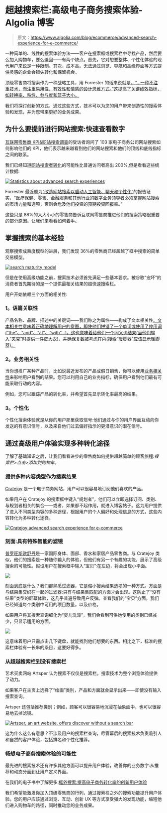# 超越搜索栏:高级电子商务搜索体验- Algolia 博客

> 原文：<https://www.algolia.com/blog/ecommerce/advanced-search-experience-for-e-commerce/>

一种简单的、线性的搜索体验方法——客户在搜索框或搜索栏中寻找产品，然后要么加入购物车，要么退回——有两个缺点。首先，它对想要整体、个性化体验的现代用户来说是一种限制。其次，成本高。无法通过浏览、导航和高级界面等方式提供灵感的企业会错失转化和保留机会。

顶级零售商将搜索作为一种战略工具，用 Forrester 的话来说就是[，“…一种不注重技术，而注重易用性、有效性和情感的设计思维方式。”这提高了关键绩效指标，如转换率、粘性、参与度和篮子大小。](https://www.forrester.com/playbook/The+Digital+Customer+Experience+Improvement+Playbook+For+2018/-/E-PLA130#)

我们将探讨创新的方式，通过这些方式，技术可以为您的用户带来创造性的搜索体验和发现，并为您带来更好的业务成果。

## [](#why-advance-site-search-a-quick-look-at-the-numbers)为什么要提前进行网站搜索:快速查看数字

[互联网零售商 KPI&网站搜索调查](https://go.algolia.com/internet_retailer_survey)的受访者询问了 103 家电子商务公司网站搜索如何影响他们的 KPI，他们表示越来越看到他们的网站搜索和他们的顶线和底线指标之间的联系。

我们已经知道[网站搜索者转化](https://neilpatel.com/blog/site-search-killing-your-conversion/)的可能性比普通访问者高出 200%,但是看看这些统计数据:

[![Statistics about advanced search experiences](img/8c1cfac1557aa08ddbb8e13a57ed68ae.png)](https://blog-api.algolia.com/wp-content/uploads/2018/11/image1.png)

Forrester 最近题为[“改造网站搜索以启动人工智能、聊天和个性化”](https://goto.algolia.com/l/139121/2018-11-26/2fbvtz)的报告证实，“医疗保健、零售、金融服务和其他行业的数字业务领导者必须掌握网站搜索的市场力量和选项，否则会危及他们投资的预期投资回报率。”

这些只是 88%的大大小小的零售商告诉互联网零售商推进他们的搜索策略很重要的部分原因。让我们来看看如何着手。

## [](#mastering-the-basics-of-search-experience)掌握搜索的基本经验

观察搜索成熟度模型的进展，我们发现 36%的零售商已经超越了框中搜索的简单交易模型。

[![search maturity model](img/751438e80839d2cc9db5f0b86fed5f46.png)](https://blog-api.algolia.com/wp-content/uploads/2018/11/image3.png)

但是在使用高级功能之前，搜索技术必须首先满足一些基本要求。被谷歌“宠坏”的消费者首先期待的是一个提供最相关结果的超快速搜索栏。

用户开始依赖三个方面的相关性:

### [](#1-textual-relevance)1。语篇关联性

产品名称、品牌、描述中的关键词——我们称之为属性——构成了文本相关性[。文本相关性意味着正确地理解用户的意图，即使他们拼错了一个单词或使用了停用词(“the”、“and”、“at”、“with”…)。这也意味着给他们一个同义词结果(当他们输入“夹克”时提供一件皮大衣)，并确保复数被考虑在内(搜索“暖脚器”应该显示暖脚器)。](https://www.algolia.com/doc/guides/managing-results/relevance-overview/)

### [](#2-business-relevance)2。业务相关性

当你想推广某种产品时，比如说最近发布的产品或假日销售，你可以使用[业务相关性](https://www.algolia.com/doc/guides/managing-results/must-do/custom-ranking/)来影响用户看到的结果。您可以利用自己的业务指标，确保用户看到他们最有可能采取行动的内容。

例如，您可以跟踪产品的转化率，并希望首先显示转化率最高的结果。

### [](#3-personalization)3。个性化

个性化搜索体验就是从你的用户那里获取信号:他们通过与你的用户界面互动向你发送的有意识信号，以及来自他们过去偏好指示的更潜意识的潜在信号。

## [](#multiple-paths-to-conversion-through-advanced-user-experiences)通过高级用户体验实现多种转化途径

了解了基础知识之后，让我们看看进步的零售商如何提供超越简单的顾客旅程:*搜索栏>点击>添加到购物车。*

### [](#offering-multiple-content-types-as-search-results)提供多种内容类型作为搜索结果

[Cratejoy](https://www.cratejoy.com/) 是一个电子商务网站，用户可以很容易地订阅他们喜欢的产品。

如果用户在 Cratejoy 的搜索框中键入“规划者”，他们可以立即选择订阅、类别、与规划者相关的集合——或者，如果都不起作用，就进入博客帖子。这为用户提供了进入不同类型内容的多种途径，根据用户的个人偏好和处理信息的方式，这些内容转化为多种转化途径。

[![Cratejoy advanced search experience for e-commerce](img/94b9853b0536eceb137bb4cc722f1ad2.png)](https://blog-api.algolia.com/wp-content/uploads/2018/11/image4.png)

### [](#facets-filters-with-special-intelligence)刻面:具有特殊智能的滤镜

[普罗旺斯欧舒丹](https://usa.loccitane.com/)是一家国际身体、面部、香水和家居产品零售商。与 Cratejoy 类似，他们的搜索是一种随你输入的体验，但他们有另一个有趣的功能，展示了高级搜索的可能性。假设用户在搜索框中输入“宝贝”:在左边，将会出现小平面。

![](img/0b9d4d8824291cc14746396c850425f9.png)

刻面到底是什么？我们都熟悉过滤器，它是缩小搜索结果选项的一种方式。方面是与结果集交织在一起的过滤器:只有与结果集匹配的方面才会出现。这防止了“没有结果”类型的屏幕体验，这几乎普遍导致用户反弹。查看我们的“宝贝”方面，我们已经知道每个类别中可用的项目数量，以及价格。

如果用户将其搜索查询细化为“婴儿洗澡”，我们会看到可供她使用的类别已经减少，只显示适用的方面。

![](img/f97c6b7d1b28bc6b5bdc6d4771af82f7.png)

这意味着用户只需点击几下键盘，就能找到他们想要的东西。相比之下，标准的搜索栏体验有一长串的条目，这要好得多。

### [](#from-beyond-the-search-bar-to-no-search-bar)从超越搜索栏到没有搜索栏

艺术买卖网站 Artsper 认为搜索不仅仅是搜索栏。搜索技术为整个浏览体验提供了动力。

如果客户在主页上选择了“绘画”类别，产品和方面就会显示出来——即使没有输入搜索查询。

Artsper 还包括推荐类别；例如，顾客可以很容易地沉浸在抽象画中，也可以很容易地去掉滤镜。

[![Artsper, an art website, offers discover without a search bar](img/8e0836af336515a68802204907c82922.png)](https://blog-api.algolia.com/wp-content/uploads/2018/11/image5.png)

这为什么这么有意思？不涉及用户的搜索栏查询，尽管幕后的搜索技术负责吸引人和自然的客户体验，包括排名和个性化推荐。

### [](#imagining-possibilities-for-e-commerce-search-experience)畅想电子商务搜索体验的可能性

最先进的搜索技术还有许多其他方面可以提升用户体验，改善你的业务数字:从推荐和动态分面到让用户定义界面。

在我们的电子书中了解更多:[框外搜索:提高电子商务转化率的创新用户体验](https://go.algolia.com/search-beyond-the-box)

我们希望能激发你加入顶级零售商的行列，通过搜索栏之外的搜索功能提升用户体验。您的用户应该通过浏览、互动、创新 UX 等方式享受强大的发现功能，缩短他们进入购物车的路径，同时推动您的业务成果。
